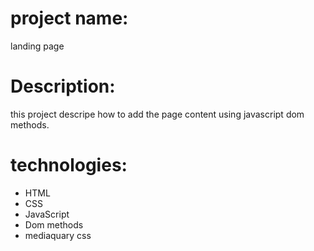 # project name:
landing page

# Description:
this project descripe how to add the page content using javascript dom methods.

# technologies:
* HTML
* CSS
* JavaScript 
* Dom methods
* mediaquary css


